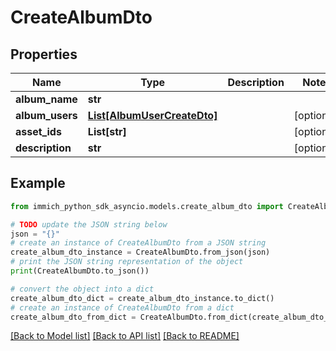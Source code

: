 # CreateAlbumDto


## Properties

Name | Type | Description | Notes
------------ | ------------- | ------------- | -------------
**album_name** | **str** |  | 
**album_users** | [**List[AlbumUserCreateDto]**](AlbumUserCreateDto.md) |  | [optional] 
**asset_ids** | **List[str]** |  | [optional] 
**description** | **str** |  | [optional] 

## Example

```python
from immich_python_sdk_asyncio.models.create_album_dto import CreateAlbumDto

# TODO update the JSON string below
json = "{}"
# create an instance of CreateAlbumDto from a JSON string
create_album_dto_instance = CreateAlbumDto.from_json(json)
# print the JSON string representation of the object
print(CreateAlbumDto.to_json())

# convert the object into a dict
create_album_dto_dict = create_album_dto_instance.to_dict()
# create an instance of CreateAlbumDto from a dict
create_album_dto_from_dict = CreateAlbumDto.from_dict(create_album_dto_dict)
```
[[Back to Model list]](../README.md#documentation-for-models) [[Back to API list]](../README.md#documentation-for-api-endpoints) [[Back to README]](../README.md)


